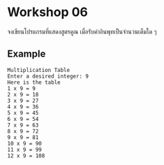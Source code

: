 # Workshop 06

จงเขียนโปรแกรมที่แสดงสูตรคูณ เมื่อรับค่าอินพุทเป็นจำนวนเต็มใด ๆ 

## Example
```
Multiplication Table
Enter a desired integer: 9
Here is the table
1 x 9 = 9
2 x 9 = 18
3 x 9 = 27
4 x 9 = 36
5 x 9 = 45
6 x 9 = 54
7 x 9 = 63
8 x 9 = 72
9 x 9 = 81
10 x 9 = 90
11 x 9 = 99
12 x 9 = 108
```
